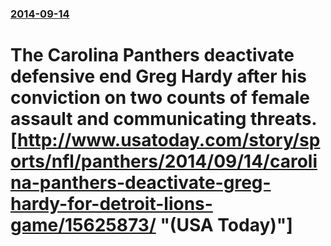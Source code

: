 ### [2014-09-14](/news/2014/09/14/index.md)

# The Carolina Panthers deactivate defensive end Greg Hardy after his conviction on two counts of female assault and communicating threats. [http://www.usatoday.com/story/sports/nfl/panthers/2014/09/14/carolina-panthers-deactivate-greg-hardy-for-detroit-lions-game/15625873/ "(USA Today)"]




